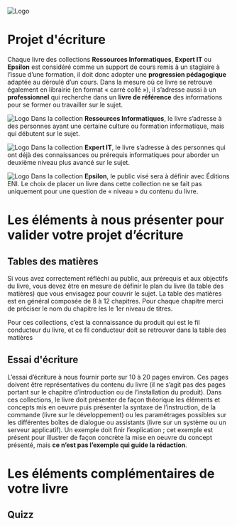 
![Logo](https://www.editions-eni.fr/rsc/shared/images/logo_ENI.svg)
# Projet d'écriture
Chaque livre des collections **Ressources Informatiques**, **Expert IT** ou **Epsilon** est considéré comme un support de cours remis à un stagiaire à l’issue d’une formation, il doit donc adopter une **progression pédagogique** adaptée au déroulé d’un cours.
Dans la mesure où ce livre se retrouve également en librairie (en format « carré collé »), il s’adresse aussi à un **professionnel** qui recherche dans un **livre de référence** des informations pour se former ou travailler sur le sujet.

![Logo](https://img.shields.io/badge/Collection-RI-red)
Dans la collection **Ressources Informatiques**, le livre s’adresse à des personnes ayant une certaine culture ou formation informatique, mais qui débutent sur le sujet.

![Logo](https://img.shields.io/badge/Collection-EI-green)
Dans la collection **Expert IT**, le livre s’adresse à des personnes qui ont déjà des connaissances ou prérequis informatiques pour aborder un deuxième niveau plus avancé sur le sujet.

![Logo](https://img.shields.io/badge/Collection-EP-gray)
Dans la collection **Epsilon**, le public visé sera à définir avec Éditions ENI. Le choix de placer un livre dans cette collection ne se fait pas uniquement pour une question de « niveau » du contenu du livre.

# Les éléments à nous présenter pour valider votre projet d’écriture
## Tables des matières

Si vous avez correctement réfléchi au public, aux prérequis et aux objectifs du livre, vous devez être en mesure de définir le plan du livre (la table des matières) que vous envisagez pour couvrir le sujet.
La table des matières est en général composée de 8 à 12 chapitres.
Pour chaque chapitre merci de préciser le nom du chapitre les le 1er niveau de titres.

Pour ces collections, c’est la connaissance du produit qui est le fil conducteur du livre, et ce fil conducteur doit se retrouver dans la table des matières
## Essai d'écriture
L’essai d’écriture à nous fournir porte sur 10 à 20 pages environ. Ces pages doivent être représentatives du contenu du livre (il ne s’agit pas des pages portant sur le chapitre d’introduction ou de l’installation du produit).
Dans ces collections, le livre doit présenter de façon théorique les éléments et concepts mis en oeuvre puis présenter la syntaxe de l’instruction, de la commande (livre sur le développement) ou les paramétrages possibles sur les différentes boîtes de dialogue ou assistants (livre sur un système ou un serveur applicatif).
Un exemple doit finir l’explication ; cet exemple est présent pour illustrer de façon concrète la mise en oeuvre du concept présenté, mais **ce n’est pas l’exemple qui guide la rédaction**.

# Les éléments complémentaires de votre livre
## Quizz

